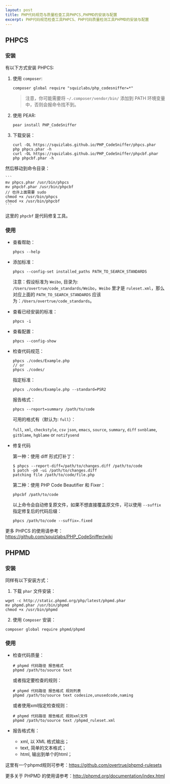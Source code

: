 ```yaml
---
layout: post
title: PHP代码规范与质量检查工具PHPCS,PHPMD的安装与配置
excerpt: PHP代码规范检查工具PHPCS、PHP代码质量检测工具PHPMD的安装与配置
---
```


## PHPCS

### 安装

有以下方式安装 PHPCS:

1. 使用 `composer`:

    ```
    composer global require "squizlabs/php_codesniffer=*"
    ```

    > 注意，你可能需要将 `~/.composer/vendor/bin/` 添加到 PATH 环境变量中，否则会报命令找不到。

2. 使用 PEAR:

    ```
    pear install PHP_CodeSniffer
    ```

3. 下载安装：

    ```
    curl -OL https://squizlabs.github.io/PHP_CodeSniffer/phpcs.phar
    php phpcs.phar -h
    curl -OL https://squizlabs.github.io/PHP_CodeSniffer/phpcbf.phar
    php phpcbf.phar -h
    ```

  然后移动到命令目录：

    ```
    mv phpcs.phar /usr/bin/phpcs
    mv phpcbf.phar /usr/bin/phpcbf
    // 也许上面需要 sudo
    chmod +x /usr/bin/phpcs
    chmod +x /usr/bin/phpcbf
    ```

  这里的 `phpcbf` 是代码修复工具。

### 使用

- 查看帮助：

  ```
  phpcs --help
  ```
- 添加标准：

  ```
  phpcs --config-set installed_paths PATH_TO_SEARCH_STANDARDS
  ```

  注意：假设标准为 `Weibo`, 目录为: `/Users/overtrue/code_standards/Weibo`，`Weibo` 里才是 `ruleset.xml`，那么对应上面的 `PATH_TO_SEARCH_STANDARDS` 应该为：`/Users/overtrue/code_standards`。

- 查看已经安装的标准：

  ```
  phpcs -i
  ```

- 查看配置：

  ```
  phpcs --config-show
  ```

- 检查代码规范：

  ```
  phpcs ./codes/Example.php
  // or
  phpcs ./codes/
  ```

  指定标准：

  ```
  phpcs ./codes/Example.php --standard=PSR2
  ```

  报告格式：

  ```
  phpcs --report=summary /path/to/code
  ```
  可用的格式有（默认为: `full`）：

  `full`, `xml`, `checkstyle`, `csv`
  `json`, `emacs`, `source`, `summary`, `diff`
  `svnblame`, `gitblame`, `hgblame` or `notifysend`

- 修复代码

  第一种：使用 diff 形式打补丁：

  ```
  $ phpcs --report-diff=/path/to/changes.diff /path/to/code
  $ patch -p0 -ui /path/to/changes.diff
  patching file /path/to/code/file.php
  ```

  第二种：使用 PHP Code Beautifier 和 Fixer：

  ```
  phpcbf /path/to/code
  ```
  以上命令会自动修复原文件，如果不想直接覆盖原文件，可以使用 `--suffix` 指定修复后的代码后缀：

  ```
  phpcs /path/to/code --suffix=.fixed
  ```

更多 PHPCS 的使用请参考：https://github.com/squizlabs/PHP_CodeSniffer/wiki


## PHPMD

### 安装

同样有以下安装方式：

1. 下载 `phar` 文件安装：

  ```
  wget -c http://static.phpmd.org/php/latest/phpmd.phar
  mv phpmd.phar /usr/bin/phpmd
  chmod +x /usr/bin/phpmd
  ```

2. 使用 `Composer` 安装：

  ```
  composer global require phpmd/phpmd
  ```

### 使用

- 检查代码质量：

  ```
  # phpmd 代码路径 报告格式
  phpmd /path/to/source text
  ```

  或者指定要检查的规则：

  ```
  # phpmd 代码路径 报告格式 规则列表
  phpmd /path/to/source text codesize,unusedcode,naming
  ```
  或者使用xml指定检查规则：

  ```
  # phpmd 代码路径 报告格式 规则xml文件
  phpmd /path/to/source text /phpmd_ruleset.xml
  ```

- 报告格式有：
    - xml, 以 XML 格式输出；
    - text, 简单的文本格式；
    - html, 输出到单个的html；

这里有一个phpmd规则可参考：https://github.com/overtrue/phpmd-rulesets

更多关于 PHPMD 的使用请参考：http://phpmd.org/documentation/index.html